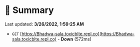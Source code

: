 # 📖 Summary
Last updated: **3/26/2022, 1:59:25 AM**

- `GET` [https://Bhadwa-sala.toxicblte.repl.co](https://Bhadwa-sala.toxicblte.repl.co) - **Down** (572ms)
